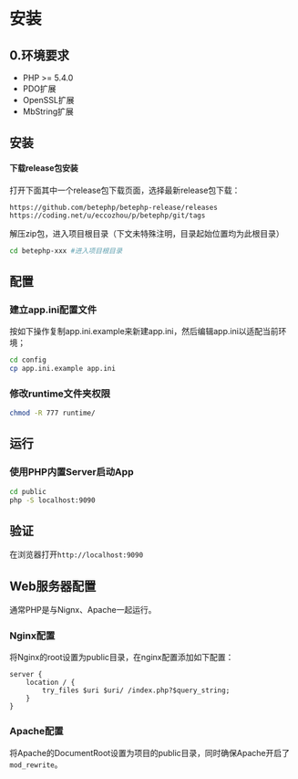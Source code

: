# 安装
## 0.环境要求
* PHP >= 5.4.0
* PDO扩展
* OpenSSL扩展
* MbString扩展

## 安装

#### 下载release包安装
打开下面其中一个release包下载页面，选择最新release包下载：

```
https://github.com/betephp/betephp-release/releases
https://coding.net/u/eccozhou/p/betephp/git/tags
```

解压zip包，进入项目根目录（下文未特殊注明，目录起始位置均为此根目录）

```bash
cd betephp-xxx #进入项目根目录
```

## 配置
### 建立app.ini配置文件
按如下操作复制app.ini.example来新建app.ini，然后编辑app.ini以适配当前环境；

```bash
cd config
cp app.ini.example app.ini
```

### 修改runtime文件夹权限
```bash
chmod -R 777 runtime/
```

## 运行
### 使用PHP内置Server启动App
```bash
cd public
php -S localhost:9090
```

## 验证
在浏览器打开```http://localhost:9090```


## Web服务器配置
通常PHP是与Nignx、Apache一起运行。

### Nginx配置
将Nginx的root设置为public目录，在nginx配置添加如下配置：

```
server {
    location / {
        try_files $uri $uri/ /index.php?$query_string;
    }
}
```

### Apache配置
将Apache的DocumentRoot设置为项目的public目录，同时确保Apache开启了```mod_rewrite```。

